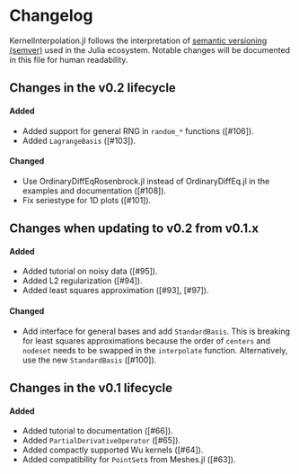 # Changelog

KernelInterpolation.jl follows the interpretation of
[semantic versioning (semver)](https://julialang.github.io/Pkg.jl/dev/compatibility/#Version-specifier-format-1)
used in the Julia ecosystem. Notable changes will be documented in this file
for human readability.

## Changes in the v0.2 lifecycle

#### Added

- Added support for general RNG in `random_*` functions ([#106]).
- Added `LagrangeBasis` ([#103]).

#### Changed

- Use OrdinaryDiffEqRosenbrock.jl instead of OrdinaryDiffEq.jl in the examples and documentation ([#108]).
- Fix seriestype for 1D plots ([#101]).

## Changes when updating to v0.2 from v0.1.x

#### Added

- Added tutorial on noisy data ([#95]).
- Added L2 regularization ([#94]).
- Added least squares approximation ([#93], [#97]).

#### Changed

- Add interface for general bases and add `StandardBasis`. This is breaking for least squares approximations because
  the order of `centers` and `nodeset` needs to be swapped in the `interpolate` function. Alternatively, use the new
  `StandardBasis` ([#100]).

## Changes in the v0.1 lifecycle

#### Added

- Added tutorial to documentation ([#66]).
- Added `PartialDerivativeOperator` ([#65]).
- Added compactly supported Wu kernels ([#64]).
- Added compatibility for `PointSet`s  from Meshes.jl ([#63]).
